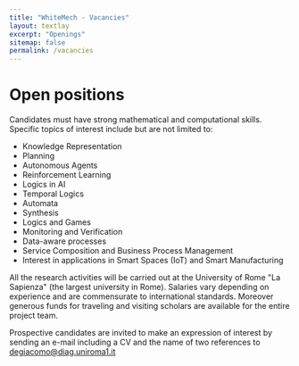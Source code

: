 ```yaml
---
title: "WhiteMech - Vacancies"
layout: textlay
excerpt: "Openings"
sitemap: false
permalink: /vacancies
---
```


# Open positions

Candidates must have strong mathematical and computational skills. Specific topics of interest include but are not limited to:

- Knowledge Representation
- Planning
- Autonomous Agents
- Reinforcement Learning
- Logics in AI
- Temporal Logics
- Automata
- Synthesis
- Logics and Games
- Monitoring and Verification
- Data-aware processes
- Service Composition and Business Process Management
- Interest in applications in Smart Spaces (IoT) and Smart Manufacturing

All the research activities will be carried out at the University of 
Rome "La Sapienza" (the largest university in Rome). Salaries vary 
depending on experience and are commensurate to international 
standards. Moreover generous funds for traveling and visiting scholars 
are available for the entire project team.

Prospective candidates are invited to make an expression of interest 
by sending an e-mail including a CV and the name of two 
references to [degiacomo@diag.uniroma1.it](mailto:degiacomo@diag.uniroma1.it)

<!-- ### Current open positions

You find the current job openings here:
[Opening 1]({{ site.baseurl }}/downloads/GeneralPostdoc_2019_v01.pdf),
[Opening 2]({{ site.baseurl }}/downloads/PPMS_PhD_2019_v01.pdf).

It might be interesting to look at some past job advertisements. While the projects keep changing, the themes are still roughly the same. You can download them [here]({{ site.baseurl }}/downloads/PD.pdf), [here]({{ site.baseurl }}/downloads/PHD1.pdf), or [here]({{ site.baseurl }}/downloads/PHD2.pdf).

### Applications for PhD and Postdoc positions
If you are interested in working with us as a PhD student or postdoc, please send me an [email](mailto:milan.allan@gmail.com). State briefly why you are interested and attach a CV, including information about the grades you had as an undergraduate. No need for a separate cover letter or certificates. **Important**: please insert _"Application PhD"_ or _"Application Postdoc"_ in the subject line. If you are applying to a specific advertisement, note this in your email.

There are  postdoc scholarship available.  I'd be happy to support you after you apply to our group. Take a look at the [veni fellowship](http://www.nwo.nl/en/funding/our-funding-instruments/nwo/innovational-research-incentives-scheme/veni/index.html) or the [Marie Curie fellowship](http://ec.europa.eu/research/mariecurieactions/about-msca/actions/if/index_en.htm).

### Master projects for Leiden University students
If you are a Master student at Leiden University looking for a Master project, contact me (or any group member) per email or stop by my office.

### Bsc / Master students from elsewhere
If you are interested in pursuing a Master degree at Leiden University, see [mastersinleiden.nl](http://www.mastersinleiden.nl/programmes/physics/en/introduction). Sometimes, we take master students or summer interns if we get exceptional applicants (this usually means very good grades and a personal recommendation).


<figure>
<img src="{{ site.url }}{{ site.baseurl }}/images/picpic/Gallery/DSC_0696.jpg" width="95%">
</figure> -->
